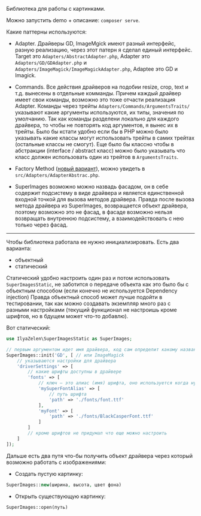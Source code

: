 Библиотека для работы с картинками. 

Можно запустить demo + описание: `composer serve`.


Какие паттерны используются:

- Adapter. Драйверы GD, ImageMgick имеют разный интерфейс, разную реализацию, через этот патерн я сделал единый интерфейс.
Target это `Adapters/AbstractAdapter.php`, Adapter это `Adapters/GD/GDAdapter.php` и `Adapters/ImageMagick/ImageMagickAdapter.php`,
Adaptee это GD и Imagick.

- Commands. Все действия драйверов на подобии resize, crop, text и т.д. вынесены в отдельные комманды. 
Причем каждый драйвер имеет свои команды, возможно это тоже отчасти реализация Adapter.
Команды через трейты `Adapters/Commands/ArgumentsTraits/` указывают какие аргументы используются, их типы, значения по умолчанию.
Так как команды разделени локально для каждого драйвера, то чтобы не повторять код аргументов, я вынес их в трейты.
Было бы кстати удобно если бы в PHP можно было указывать какие классы могут использовать трейты в самих трейтах (остальные классы не смогут).
Еще было бы классно чтобы в абстракции (interface / abstract класс) можно было указывать что класс должен использовать один из трейтов в `ArgumentsTraits`.

- Factory Method ([новый вариант](https://goo.gl/snfw5q)), можно увидеть в `src/Adapters/AdapterAbstrac.php`.

- SuperImages возможно можно назвадь фасадом, он в себе содержит подсистему в виде драйвера и является единственной входной точкой для вызова методов драйвера. 
Правда после вызова метода драйвера из SuperImages, возвращается объект драйвера, поэтому возможно это не фасад, в фасаде возможно нельзя возвращать внутренюю подсистему, 
а взаимодействовать с нею только через фасад.

---

Чтобы библиотека работала ее нужно инициализировать. Есть два варианта:

- объектный
- статический

Статический удобно настроить один раз и потом использовать `SuperImagesStatic`, не заботится о передаче объекта как это было бы с объектным способом (если конечно не используется Dependency injection)
Правда объектный способ может лучше подойти в тестировании, так как можно создавать экземпляр много раз с разными настройками (текущий функционал не настроишь кроме шрифтов, но в бдущем может что-то добавлю).


Вот статический:

```php
use IlyaZelen\SuperImagesStatic as SuperImages;

// первым аргументом идет имя драйвера, код сам определит какому названию какой класс соответствует
SuperImages::init('GD', [ // или ImageMagick
    // указываются настройки для драйвера
    'driverSettings' => [
        // какие шрифты доступны в драйвере
        'fonts' => [
            // ключ — это алиас (имя) шрифта, оно используется когда нужно указать какой шрифт применить
            'mySuperFontAlias' => [
                // путь шрифта
                'path' => './fonts/font.ttf'
            ],
            'myFont' => [
                'path' => './fonts/BlackCasperFont.ttf'
            ]
        ]
        // кроме шрифтов не придумал что еще можно настроить
    ]
]);
```

Дальше есть два путя что-бы получить объект драйвера через который возможно работать с изображениями:

- Создать пустую картинку:

```php
SuperImages::new(ширина, высота, цвет фона)
```
- Открыть существующую картинку:

```php
SuperImages::open(путь)
```
